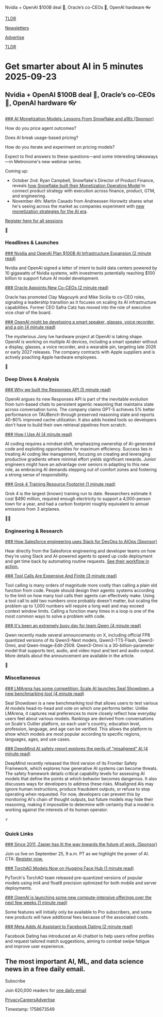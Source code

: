 Nvidia + OpenAI $100B deal 🤝, Oracle’s co-CEOs 💼, OpenAI hardware 👓

[TLDR](/)

[Newsletters](/newsletters)

[Advertise](https://advertise.tldr.tech/)

[TLDR](/)

# Get smarter about AI in 5 minutes 2025-09-23

## Nvidia + OpenAI $100B deal 🤝, Oracle’s co-CEOs 💼, OpenAI hardware 👓

### 

[### AI Monetization Models: Lessons From Snowflake and a16z (Sponsor)](https://metronome.com/webinars/monetization-operating-model-webinar-series?utm_campaign=monetization-wp&amp;utm_medium=newsletter&amp;utm_source=tldr-ai&amp;utm_content=primary)

How do you price agent outcomes?

Does AI break usage-based pricing?

How do you iterate and experiment on pricing models?

Expect to find answers to these questions—and some interesting takeaways—in Metronome's new webinar series.

Coming up:

* October 2nd: Ryan Campbell, Snowflake's Director of Product Finance, reveals [how Snowflake built their Monetization Operating Model](https://metronome.com/webinars/monetization-operating-model-webinar-series?utm_campaign=monetization-wp&utm_medium=newsletter&utm_source=tldr-ai&utm_content=primary) to connect product strategy with execution across finance, product, GTM, and engineering.
* November 4th: Martin Casado from Andreessen Horowitz shares what he's seeing across the market as companies experiment with [new monetization strategies for the AI era](https://metronome.com/webinars/monetization-operating-model-webinar-series?utm_campaign=monetization-wp&utm_medium=newsletter&utm_source=tldr-ai&utm_content=primary).

[Register here for all sessions](https://metronome.com/webinars/monetization-operating-model-webinar-series?utm_campaign=monetization-wp&utm_medium=newsletter&utm_source=tldr-ai&utm_content=primary)

🚀

### Headlines & Launches

[### Nvidia and OpenAI Plan $100B AI Infrastructure Expansion (2 minute read)](https://nvidianews.nvidia.com/news/openai-and-nvidia-announce-strategic-partnership-to-deploy-10gw-of-nvidia-systems?utm_source=tldrai)

Nvidia and OpenAI signed a letter of intent to build data centers powered by 10 gigawatts of Nvidia systems, with investments potentially reaching $100 billion to support future AI model development.

[### Oracle Appoints New Co-CEOs (2 minute read)](https://www.oracle.com/news/announcement/oracle-corporation-announces-promotion-of-clay-magouyrk-and-mike-scilia-2025-09-22/?utm_source=tldrai)

Oracle has promoted Clay Magouyrk and Mike Sicilia to co-CEO roles, signaling a leadership transition as it focuses on scaling its AI infrastructure capabilities. Former CEO Safra Catz has moved into the role of executive vice chair of the board.

[### OpenAI might be developing a smart speaker, glasses, voice recorder, and a pin (4 minute read)](https://www.theverge.com/news/781854/openai-chatgpt-hardware-rumors-smart-speaker-glasses-pin?utm_source=tldrai)

The mysterious Jony Ive hardware project at OpenAI is taking shape. OpenAI is working on multiple AI devices, including a smart speaker without a display, glasses, a voice recorder, and a wearable pin, targeting late 2026 or early 2027 releases. The company contracts with Apple suppliers and is actively poaching Apple hardware employees.

🧠

### Deep Dives & Analysis

[### Why we built the Responses API (5 minute read)](https://developers.openai.com/blog/responses-api/?utm_source=tldrai)

OpenAI argues its new Responses API is part of the inevitable evolution from turn-based chats to persistent agentic reasoning that maintains state across conversation turns. The company claims GPT-5 achieves 5% better performance on TAUBench through preserved reasoning state and reports 40-80% improved cache utilization. It also adds hosted tools so developers don't have to build their own retrieval pipelines from scratch.

[### How I Use AI (4 minute read)](https://timkellogg.me/blog/2025/09/15/ai-tools?utm_source=tldrai)

AI coding requires a mindset shift, emphasizing ownership of AI-generated code and exploiting opportunities for maximum efficiency. Success lies in treating AI coding like management, focusing on creating and leveraging productive gradients where minimal effort yields significant rewards. Junior engineers might have an advantage over seniors in adapting to this new role, as embracing AI demands stepping out of comfort zones and fostering a strong sense of responsibility.

[### Grok 4 Training Resource Footprint (1 minute read)](https://epochai.substack.com/p/grok-4-training-resource-footprint?utm_source=tldrai)

Grok 4 is the largest (known) training run to date. Researchers estimate it cost $490 million, required enough electricity to support a 4,000-person town for a year, and had a carbon footprint roughly equivalent to annual emissions from 3 airplanes.

👨‍💻

### Engineering & Research

[### How Salesforce engineering uses Slack for DevOps to AIOps (Sponsor)](https://slack.com/events/from-devops-to-aiops-how-salesforce-uses-slack-to-maximize-velocity?d=701ed00000D87jpAAB&amp;nc=701ed00000D8aH8AAJ&amp;utm_source=tldr&amp;utm_medium=tp_email&amp;utm_campaign=amer_us_slack-&gt;slackinvoice_&amp;utm_content=allsegments_all-strategic-tldrai-primary-devops-to-aiops_701ed00000D87jpAAB_english_from-devops-to-aiops-how-salesforce-uses-slack-to-maximize-velocity)

Hear directly from the Salesforce engineering and developer teams on how they're using Slack and AI-powered agents to speed up code deployment and get time back by automating routine requests. [See their workflow in action.](https://slack.com/events/from-devops-to-aiops-how-salesforce-uses-slack-to-maximize-velocity?d=701ed00000D87jpAAB&nc=701ed00000D8aH8AAJ&utm_source=tldr&utm_medium=tp_email&utm_campaign=amer_us_slack-%3Eslackinvoice_&utm_content=allsegments_all-strategic-tldrai-primary-devops-to-aiops_701ed00000D87jpAAB_english_from-devops-to-aiops-how-salesforce-uses-slack-to-maximize-velocity)

[### Tool Calls Are Expensive And Finite (3 minute read)](https://www.reillywood.com/blog/tool-calls-are-expensive-and-finite/?utm_source=tldrai)

Tool calling is many orders of magnitude more costly than calling a plain old function from code. People should design their agentic systems according to the limit on how many tool calls their agents can effectively make. Using a tool call to add two numbers once probably doesn't matter, but scaling the problem up to 1,000 numbers will require a long wait and may exceed context window limits. Calling a function many times in a loop is one of the most common ways to solve a problem with code.

[### It's been an extremely busy day for team Qwen (4 minute read)](https://simonwillison.net/2025/Sep/22/qwen/#atom-everything?utm_source=tldrai)

Qwen recently made several announcements on X, including official FP8 quantized versions of its Qwen3-Next models, Qwen3-TTS-Flash, Qwen3-Omni, and Qwen-Image-Edit-2509. Qwen3-Omni is a 30-billion-parameter model that supports text, audio, and video input and text and audio output. More details about the announcement are available in the article.

🎁

### Miscellaneous

[### LMArena has some competition: Scale AI launches Seal Showdown, a new benchmarking tool (4 minute read)](https://mashable.com/article/scale-ai-seal-showdown-benchmarking-leaderboard-lmarena?utm_source=tldrai)

Seal Showdown is a new benchmarking tool that allows users to test various AI models head-to-head and vote on which one performs better. Unlike LMArena, it captures real preferences to more closely reflect how everyday users feel about various models. Rankings are derived from conversations on Scale's Outlier platform, so each user's country, education level, profession, language, and age can be verified. This allows the platform to show which models are most popular according to specific regions, languages, ages, and use cases.

[### DeepMind AI safety report explores the perils of “misaligned” AI (4 minute read)](https://arstechnica.com/google/2025/09/deepmind-ai-safety-report-explores-the-perils-of-misaligned-ai/?utm_source=tldrai)

DeepMind recently released the third version of its Frontier Safety Framework, which explores how generative AI systems can become threats. The safety framework details critical capability levels for assessing AI models that define the points at which behavior becomes dangerous. It also discusses ways for developers to address these risks. Misaligned AIs may ignore human instructions, produce fraudulent outputs, or refuse to stop operating when requested. For now, developers can prevent this by monitoring AI's chain of thought outputs, but future models may hide their reasoning, making it impossible to determine with certainty that a model is working against the interests of its human operator.

⚡️

### Quick Links

[### Since 2011, Zapier has lit the way towards the future of work. (Sponsor)](https://zapier.com/zapconnect?utm_campaign=zpr-gbl-evnt-ooc-zc25_tldr-evt&amp;utm_medium=email&amp;utm_source=tldr)

Join us live on September 25, 9 a.m. PT as we highlight the power of AI. CTA: [Register now.](https://zapier.com/zapconnect?utm_campaign=zpr-gbl-evnt-ooc-zc25_tldr-evt&utm_medium=email&utm_source=tldr)

[### TorchAO Models Now on Hugging Face Hub (1 minute read)](https://pytorch.org/blog/torchao-quantized-models-and-quantization-recipes-now-available-on-huggingface-hub/?utm_source=tldrai)

PyTorch's TorchAO team released pre-quantized versions of popular models using int4 and float8 precision optimized for both mobile and server deployments.

[### OpenAI is launching some new compute-intensive offerings over the next few weeks (1 minute read)](https://threadreaderapp.com/thread/1969835407421374910.html?utm_source=tldrai)

Some features will initially only be available to Pro subscribers, and some new products will have additional fees because of the associated costs.

[### Meta Adds AI Assistant to Facebook Dating (2 minute read)](https://about.fb.com/news/2025/09/facebook-dating-adds-features-address-swipe-fatigue/?utm_source=tldrai)

Facebook Dating has introduced an AI chatbot to help users refine profiles and request tailored match suggestions, aiming to combat swipe fatigue and improve user experience.

## The most important AI, ML, and data science news in a free daily email.

Subscribe

Join 620,000 readers for [one daily email](/api/latest/ai)

[Privacy](/privacy)[Careers](https://jobs.ashbyhq.com/tldr.tech)[Advertise](/ai/advertise)

Timestamp: 1758673549